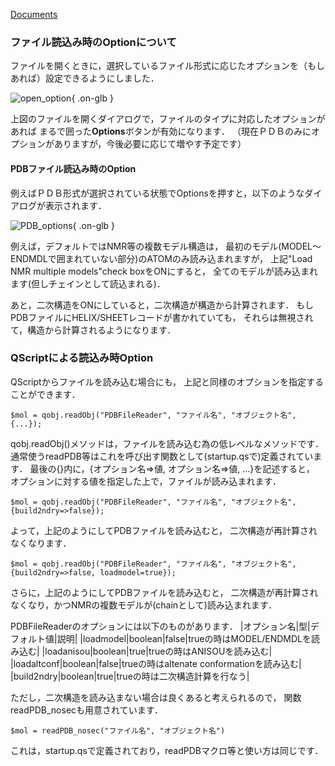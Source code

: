 [Documents](../../Documents)



### ファイル読込み時のOptionについて

ファイルを開くときに，選択しているファイル形式に応じたオプションを（もしあれば）設定できるようにしました．


![open_option](../../assets/images/Documents/FileReaderOptions/open_option.png){ .on-glb }


上図のファイルを開くダイアログで，ファイルのタイプに対応したオプションがあれば
まるで囲った**Options**ボタンが有効になります．
（現在ＰＤＢのみにオプションがありますが，今後必要に応じて増やす予定です）

#### PDBファイル読込み時のOption

例えばＰＤＢ形式が選択されている状態でOptionsを押すと，以下のようなダイアログが表示されます．


![PDB_options](../../assets/images/Documents/FileReaderOptions/PDB_options.png){ .on-glb }


例えば，デフォルトではNMR等の複数モデル構造は，
最初のモデル(MODEL〜ENDMDLで囲まれていない部分)のATOMのみ読み込まれますが，
上記"Load NMR multiple models"check boxをONにすると，
全てのモデルが読み込まれます(但しチェインとして読込まれる)．

あと，二次構造をONにしていると，二次構造が構造から計算されます．
もしPDBファイルにHELIX/SHEETレコードが書かれていても，
それらは無視されて，構造から計算されるようになります．

### QScriptによる読込み時Option
QScriptからファイルを読み込む場合にも，
上記と同様のオプションを指定することができます．

```
$mol = qobj.readObj("PDBFileReader", "ファイル名", "オブジェクト名", {...});
```

qobj.readObj()メソッドは，ファイルを読み込む為の低レベルなメソッドです．
通常使うreadPDB等はこれを呼び出す関数として(startup.qsで)定義されています．
最後の{}内に，{オプション名=>値, オプション名=>値, ...}を記述すると，
オプションに対する値を指定した上で，ファイルが読み込まれます．

```
$mol = qobj.readObj("PDBFileReader", "ファイル名", "オブジェクト名", {build2ndry=>false});
```

よって，上記のようにしてPDBファイルを読み込むと，
二次構造が再計算されなくなります．

```
$mol = qobj.readObj("PDBFileReader", "ファイル名", "オブジェクト名", {build2ndry=>false, loadmodel=true});
```

さらに，上記のようにしてPDBファイルを読み込むと，
二次構造が再計算されなくなり，かつNMRの複数モデルが(chainとして)読み込まれます．

PDBFileReaderのオプションには以下のものがあります．
|オプション名|型|デフォルト値|説明|
|loadmodel|boolean|false|trueの時はMODEL/ENDMDLを読み込む|
|loadanisou|boolean|true|trueの時はANISOUを読み込む|
|loadaltconf|boolean|false|trueの時はaltenate conformationを読み込む|
|build2ndry|boolean|true|trueの時は二次構造計算を行なう|

ただし，二次構造を読み込まない場合は良くあると考えられるので，
関数readPDB_nosecも用意されています．
```
$mol = readPDB_nosec("ファイル名", "オブジェクト名")
```
これは，startup.qsで定義されており，readPDBマクロ等と使い方は同じです．